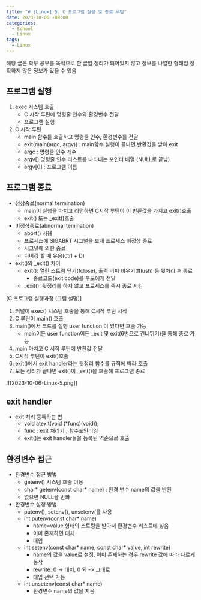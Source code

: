 ```yaml
---
title: "# [Linux] 5. C 프로그램 실행 및 종료 루틴"
date: 2023-10-06 +09:00
categories:
  - School
  - Linux
tags:
  - Linux
---
```

해당 글은 학부 공부를 목적으로 한 글임
정리가 되어있지 않고 정보를 나열한 형태임
정확하지 않은 정보가 있을 수 있음

## 프로그램 실행
1. exec 시스템 호출
   * C 시작 루틴에 명령줄 인수와 환경변수 전달
   * 프로그램 실행
2. C 시작 루틴
   * main 함수를 호출하고 명령줄 인수, 환경변수를 전달
   * exit(main(argc, argv)) : main함수 실행이 끝나면 반환값을 받아 exit
   * argc : 명령줄 인수 개수 
   * argv[] 명령줄 인수 리스트를 나타내는 포인터 배열 (NULL로 끝남)
   * argv[0] : 프로그램 이름

## 프로그램 종료
* 정상종료(normal termination)
  * main이 실행을 마치고 리턴하면 C시작 루틴이 이 반환값을 가지고 exit()호출
  * exit() 또는 _exit()호출
* 비정상종료(abnormal temination)
  * abort() 사용
  * 프로세스에 SIGABRT 시그널을 보내 프로세스 비정상 종료
  * 시그널에 의한 종료
  * 디버깅 할 때 유용(ctrl + D)
* exit()와 _exit() 차이
  * exit(): 열린 스트림 닫기(fclose), 출력 버퍼 비우기(fflush) 등 뒷처리 후 종료
    * 종료코드(exit code)를 부모에게 전달
  * _exit(): 뒷정리를 하지 않고 프로세스를 즉시 종료 시킴

[C 프로그램 실행과정 (그림 설명)]
1. 커널이 exec() 시스템 호출을 통해 C시작 루틴 시작
2. C 루틴이 main() 호출
3. main()에서 코드를 실행 user function 이 있다면 호출 가능
   * main이든 user function이든 _exit 및 exit(6번으로 건너뛰기)을 통해 종료 가능
4. main 마치고 C 시작 루틴에 반환값 전달
5. C시작 루틴이 exit()호출
6. exit()에서 exit handler라는 뒷정리 함수를 규칙에 따라 호출
7. 모든 정리가 끝나면 exit()이 _exit()을 호출해 프로그램 종료

![[2023-10-06-Linux-5.png]]
## exit handler
* exit 처리 등록하는 법
  * void atexit(void (*func)(void));
  * func : exit 처리기 , 함수포인터임
  * exit()는 exit handler들을 등록된 역순으로 호출


## 환경변수 접근
* 환경변수 접근 방법
  * getenv() 시스템 호출 이용
  * char* getenv(const char* name) : 환경 변수 name의 값을 반환
  * 없으면 NULL을 반화
* 환경변수 설정 방법
  * putenv(), setenv(), unsetenv(를 사용
  * int putenv(const char* name) 
    * name=value 형태의 스트링을 받아서 환경변수 리스트에 넣음
    * 이미 존재하면 대체
    * 대입
  * int setenv(const char* name, const char* value, int rewrite) 
    * name의 값을 value로 설정, 이미 존재하는 경우 rewrite 값에 따라 다르게 동작
    * rewrite: 0 -> 대치, 0 외 -> 그대로
    * 대입 선택 가능
  * int unsetenv(const char* name)
    * 환경변수 name의 값을 지움


